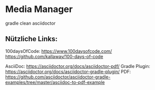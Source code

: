 # Media Manager

gradle clean asciidoctor

## Nützliche Links:

100daysOfCode: 
https://www.100daysofcode.com/
https://github.com/kallaway/100-days-of-code

AsciiDoc:
https://asciidoctor.org/docs/asciidoctor-pdf/
Gradle Plugin: https://asciidoctor.org/docs/asciidoctor-gradle-plugin/
PDF: https://github.com/asciidoctor/asciidoctor-gradle-examples/tree/master/asciidoc-to-pdf-example